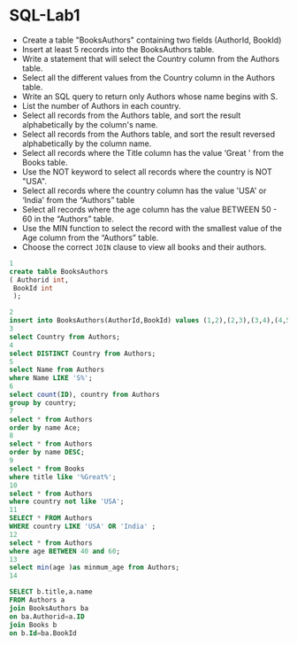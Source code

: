 # SQL-Lab1
- Create a table "BooksAuthors" containing two fields (AuthorId, BookId)
- Insert at least 5 records into the BooksAuthors table.
- Write a statement that will select the Country column from the Authors table.
- Select all the different values from the Country column in the Authors table.
- Write an SQL query to return only Authors whose name begins with S.
- List the number of Authors in each country.
- Select all records from the Authors table, and sort the result alphabetically by the column's name.
- Select all records from the Authors table, and sort the result reversed alphabetically by the column name.
- Select all records where the Title column has the value ‘Great ' from the Books table.
- Use the NOT keyword to select all records where the country is NOT "USA".
- Select all records where the country column has the value 'USA' or ‘India' from the “Authors” table
- Select all records where the age column has the value BETWEEN 50 - 60 in the “Authors” table.
- Use the MIN function to select the record with the smallest value of the Age column from the “Authors” table.
- Choose the correct `JOIN` clause to view all books and their authors.

``` SQL
1
create table BooksAuthors 
( Authorid int,
 BookId int 
 );  

2
insert into BooksAuthors(AuthorId,BookId) values (1,2),(2,3),(3,4),(4,5),(5,6); 
3
select Country from Authors;
4
select DISTINCT Country from Authors;
5
select Name from Authors 
where Name LIKE 'S%';
6
select count(ID), country from Authors
group by country;
7
select * from Authors
order by name Ace;
8
select * from Authors
order by name DESC;
9
select * from Books
where title like '%Great%';
10
select * from Authors
where country not like 'USA';
11
SELECT * FROM Authors
WHERE country LIKE 'USA' OR 'India' ;
12
select * from Authors
where age BETWEEN 40 and 60;
13
select min(age )as minmum_age from Authors;
14

SELECT b.title,a.name
FROM Authors a 
join BooksAuthors ba
on ba.Authorid=a.ID 
join Books b 
on b.Id=ba.BookId

```
